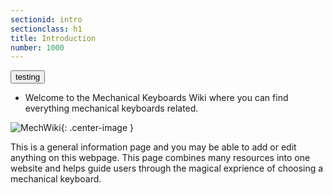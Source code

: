 ```yaml
---
sectionid: intro
sectionclass: h1
title: Introduction
number: 1000
---
```


<button id = 'test'> testing </button>
- Welcome to the Mechanical Keyboards Wiki where you can find everything mechanical keyboards related.

![MechWiki](https://b.thumbs.redditmedia.com/9UKotfAgsgaOQEdo3GR-rKov6-Ulp2f3h-5KDBrLNLs.png){: .center-image }

This is a general information page and you may be able to add or edit anything on this webpage. This page combines many resources into one website and helps guide users through the magical exprience of choosing a mechanical keyboard.